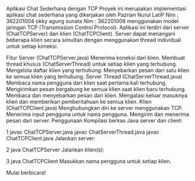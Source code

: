 
Aplikasi Chat Sederhana dengan TCP
Proyek ini merupakan implementasi aplikasi chat sederhana yang dikerjakan oleh 
Pazrian Nurul LatiP Nim ; 362201004 
okky agung sunata Nim : 362201008
menggunakan model jaringan TCP (Transmission Control Protocol). Aplikasi ini terdiri dari server (ChatTCPServer) dan klien (ChatTCPClient). Server dapat menangani beberapa klien secara simultan dengan menggunakan thread individual untuk setiap koneksi.

Fitur
Server (ChatTCPServer.java)
Menerima koneksi dari klien.
Membuat thread khusus (ChatServerThread) untuk setiap klien yang terhubung.
Mengelola daftar klien yang terhubung.
Menyebarkan pesan dari satu klien ke semua klien yang terhubung.
Server Thread (ChatServerThread.java)
Membaca nama pengguna dari klien saat pertama kali terhubung.
Mengirimkan pesan bergabung ke semua klien saat klien baru terhubung.
Membaca dan menyebarkan pesan dari klien.
Mengatasi keluar masuknya klien dan memberikan pemberitahuan ke semua klien.
Klien (ChatTCPClient.java)
Menghubungkan diri ke server menggunakan TCP.
Menerima input pengguna untuk nama pengguna.
Mengirim dan menerima pesan dari server.
Penggunaan
Kompilasi berkas Java server dan client:

1
javac ChatTCPServer.java
javac ChatServerThread.java
javac ChatTCPClient.java
Jalankan server:

2
java ChatTCPServer
Jalankan klien(s):

3
java ChatTCPClient
Masukkan nama pengguna untuk setiap klien.

Mulai berbicara!
